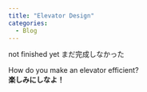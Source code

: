 ```yaml
---  
title: "Elevator Design"
categories:
  - Blog
---
```


not finished yet まだ完成しなかった

<!----------------------------------------------->
<div class="left">
    How do you make an elevator efficient?
</div>

<div class="right">
    
</div>

<!----------------------------------------------->
<div class="left">
    
</div>

<div class="right">
    
</div>

<!----------------------------------------------->
<div class="left">
    
</div>

<div class="right">
    
</div>

<!----------------------------------------------->
<div class="left">

</div>

<div class="right">
    
</div>

<!----------------------------------------------->
<div class="full">
<b>楽しみにしなよ！</b>
</div>